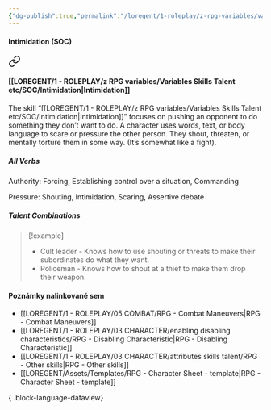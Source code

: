 ```yaml
---
{"dg-publish":true,"permalink":"/loregent/1-roleplay/z-rpg-variables/variables-skills-talent-etc/soc/intimidation/"}
---
```



#### Intimidation (SOC)

<div class="transclusion internal-embed is-loaded"><a class="markdown-embed-link" href="/loregent/1-roleplay/03-character/attributes-skills-talent/rpg-skills-soc/#intimidation" aria-label="Open link"><svg xmlns="http://www.w3.org/2000/svg" width="24" height="24" viewBox="0 0 24 24" fill="none" stroke="currentColor" stroke-width="2" stroke-linecap="round" stroke-linejoin="round" class="svg-icon lucide-link"><path d="M10 13a5 5 0 0 0 7.54.54l3-3a5 5 0 0 0-7.07-7.07l-1.72 1.71"></path><path d="M14 11a5 5 0 0 0-7.54-.54l-3 3a5 5 0 0 0 7.07 7.07l1.71-1.71"></path></svg></a><div class="markdown-embed">



#### [[LOREGENT/1 - ROLEPLAY/z RPG variables/Variables Skills Talent etc/SOC/Intimidation\|Intimidation]]

The skill “[[LOREGENT/1 - ROLEPLAY/z RPG variables/Variables Skills Talent etc/SOC/Intimidation\|Intimidation]]” focuses on pushing an opponent to do something they don’t want to do. A character uses words, text, or body language to scare or pressure the other person. They shout, threaten, or mentally torture them in some way. (It’s somewhat like a fight).

##### All Verbs

Authority: 
Forcing, Establishing control over a situation, Commanding

Pressure: 
Shouting, Intimidation, Scaring, Assertive debate

##### Talent Combinations

> [!example]
> * Cult leader - Knows how to use shouting or threats to make their subordinates do what they want.
> * Policeman - Knows how to shout at a thief to make them drop their weapon.


</div></div>

#### Poznámky nalinkované sem
- [[LOREGENT/1 - ROLEPLAY/05 COMBAT/RPG - Combat Maneuvers\|RPG - Combat Maneuvers]]
- [[LOREGENT/1 - ROLEPLAY/03 CHARACTER/enabling disabling characteristics/RPG - Disabling Characteristic\|RPG - Disabling Characteristic]]
- [[LOREGENT/1 - ROLEPLAY/03 CHARACTER/attributes skills talent/RPG - Other skills\|RPG - Other skills]]
- [[LOREGENT/Assets/Templates/RPG - Character Sheet - template\|RPG - Character Sheet - template]]

{ .block-language-dataview}
